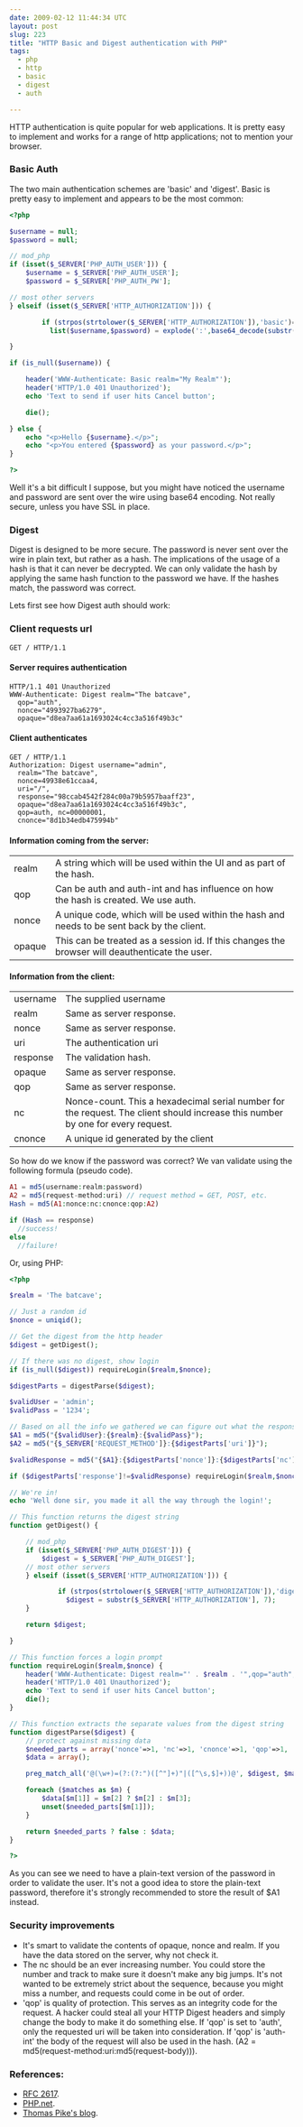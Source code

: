 ```yaml
---
date: 2009-02-12 11:44:34 UTC
layout: post
slug: 223
title: "HTTP Basic and Digest authentication with PHP"
tags:
  - php
  - http
  - basic
  - digest
  - auth

---
```


HTTP authentication is quite popular for web applications. It is pretty
easy to implement and works for a range of http applications; not to mention
your browser.


<h3>Basic Auth</h3>

The two main authentication schemes are 'basic' and 'digest'. Basic is pretty
easy to implement and appears to be the most common:

```php
<?php

$username = null;
$password = null;

// mod_php
if (isset($_SERVER['PHP_AUTH_USER'])) {
    $username = $_SERVER['PHP_AUTH_USER'];
    $password = $_SERVER['PHP_AUTH_PW'];

// most other servers
} elseif (isset($_SERVER['HTTP_AUTHORIZATION'])) {

        if (strpos(strtolower($_SERVER['HTTP_AUTHORIZATION']),'basic')===0)
          list($username,$password) = explode(':',base64_decode(substr($_SERVER['HTTP_AUTHORIZATION'], 6)));

}

if (is_null($username)) {

    header('WWW-Authenticate: Basic realm="My Realm"');
    header('HTTP/1.0 401 Unauthorized');
    echo 'Text to send if user hits Cancel button';

    die();

} else {
    echo "<p>Hello {$username}.</p>";
    echo "<p>You entered {$password} as your password.</p>";
}

?>
```

Well it's a bit difficult I suppose, but you might have noticed the username
and password are sent over the wire using base64 encoding. Not really secure, unless
you have SSL in place.

<h3>Digest</h3>

Digest is designed to be more secure. The password is never sent over the wire
in plain text, but rather as a hash. The implications of the usage of a hash is that
it can never be decrypted. We can only validate the hash by applying the same hash function
to the password we have. If the hashes match, the password was correct.

Lets first see how Digest auth should work:

<h3>Client requests url</h3>

```
GET / HTTP/1.1
```

<h4>Server requires authentication</h4>

```
HTTP/1.1 401 Unauthorized
WWW-Authenticate: Digest realm="The batcave",
  qop="auth",
  nonce="4993927ba6279",
  opaque="d8ea7aa61a1693024c4cc3a516f49b3c"

```

<h4>Client authenticates</h4>

```
GET / HTTP/1.1
Authorization: Digest username="admin",
  realm="The batcave",
  nonce=49938e61ccaa4,
  uri="/",
  response="98ccab4542f284c00a79b5957baaff23",
  opaque="d8ea7aa61a1693024c4cc3a516f49b3c",
  qop=auth, nc=00000001,
  cnonce="8d1b34edb475994b"
```

<h4>Information coming from the server:</h4>

<table>
  <tr><td>realm</td><td>A string which will be used within the UI and as part of the hash.</td></tr>
  <tr><td>qop</td><td>Can be auth and auth-int and has influence on how the hash is created. We use auth.</td></tr>
  <tr><td>nonce</td><td>A unique code, which will be used within the hash and needs to be sent back by the client.</td></tr>
  <tr><td>opaque</td><td>This can be treated as a session id. If this changes the browser will deauthenticate the user.</td></tr>
</table>

<h4>Information from the client:</h4>
<table>
  <tr><td>username</td><td>The supplied username</td></tr>
  <tr><td>realm</td><td>Same as server response.</tr>
  <tr><td>nonce</td><td>Same as server response.</tr>
  <tr><td>uri</td><td>The authentication uri</td></tr>
  <tr><td>response</td><td>The validation hash.</td></tr>
  <tr><td>opaque</td><td>Same as server response.</td></tr>
  <tr><td>qop</td><td>Same as server response.</td></tr>
  <tr><td>nc</td><td>Nonce-count. This a hexadecimal serial number for the request. The client should increase this number by one for every request.</td></tr>
  <tr><td>cnonce</td><td>A unique id generated by the client</td></tr>

</table>

<p>So how do we know if the password was correct? We van validate using the following formula (pseudo code).</p>

```php
A1 = md5(username:realm:password)
A2 = md5(request-method:uri) // request method = GET, POST, etc.
Hash = md5(A1:nonce:nc:cnonce:qop:A2)

if (Hash == response)
  //success!
else
  //failure!
```

<p>Or, using PHP:</p>

```php
<?php

$realm = 'The batcave';

// Just a random id
$nonce = uniqid();

// Get the digest from the http header
$digest = getDigest();

// If there was no digest, show login
if (is_null($digest)) requireLogin($realm,$nonce);

$digestParts = digestParse($digest);

$validUser = 'admin';
$validPass = '1234';

// Based on all the info we gathered we can figure out what the response should be
$A1 = md5("{$validUser}:{$realm}:{$validPass}");
$A2 = md5("{$_SERVER['REQUEST_METHOD']}:{$digestParts['uri']}");

$validResponse = md5("{$A1}:{$digestParts['nonce']}:{$digestParts['nc']}:{$digestParts['cnonce']}:{$digestParts['qop']}:{$A2}");

if ($digestParts['response']!=$validResponse) requireLogin($realm,$nonce);

// We're in!
echo 'Well done sir, you made it all the way through the login!';

// This function returns the digest string
function getDigest() {

    // mod_php
    if (isset($_SERVER['PHP_AUTH_DIGEST'])) {
        $digest = $_SERVER['PHP_AUTH_DIGEST'];
    // most other servers
    } elseif (isset($_SERVER['HTTP_AUTHORIZATION'])) {

            if (strpos(strtolower($_SERVER['HTTP_AUTHORIZATION']),'digest')===0)
              $digest = substr($_SERVER['HTTP_AUTHORIZATION'], 7);
    }

    return $digest;

}

// This function forces a login prompt
function requireLogin($realm,$nonce) {
    header('WWW-Authenticate: Digest realm="' . $realm . '",qop="auth",nonce="' . $nonce . '",opaque="' . md5($realm) . '"');
    header('HTTP/1.0 401 Unauthorized');
    echo 'Text to send if user hits Cancel button';
    die();
}

// This function extracts the separate values from the digest string
function digestParse($digest) {
    // protect against missing data
    $needed_parts = array('nonce'=>1, 'nc'=>1, 'cnonce'=>1, 'qop'=>1, 'username'=>1, 'uri'=>1, 'response'=>1);
    $data = array();

    preg_match_all('@(\w+)=(?:(?:")([^"]+)"|([^\s,$]+))@', $digest, $matches, PREG_SET_ORDER);

    foreach ($matches as $m) {
        $data[$m[1]] = $m[2] ? $m[2] : $m[3];
        unset($needed_parts[$m[1]]);
    }

    return $needed_parts ? false : $data;
}

?>
```

<p>
As you can see we need to have a plain-text version of the password in order to
validate the user. It's not a good idea to store the plain-text password, therefore
it's strongly recommended to store the result of $A1 instead.
</p>

<h3>Security improvements</h3>

<ul>

<li>It's smart to validate the contents of opaque, nonce and realm. If you have
the data stored on the server, why not check it.</li>

<li>The nc should be an ever increasing number. You could store the number and
track to make sure it doesn't make any big jumps. It's not wanted to be extremely
strict about the sequence, because you might miss a number, and requests could come in
be out of order.</li>

<li>'qop' is quality of protection. This serves as an integrity code for the request.
A hacker could steal all your HTTP Digest headers and simply change the body to make it do
something else. If 'qop' is set to 'auth', only the requested uri will be taken
into consideration. If 'qop' is 'auth-int' the body of the request will also be used in the hash. (A2 = md5(request-method:uri:md5(request-body))).</li>

</ul>

<h3>References:</h3>

<ul>
  <li><a href="http://tools.ietf.org/html/rfc2617">RFC 2617</a>.</li>
  <li><a href="http://www.php.net/features.http-auth">PHP.net</a>.</li>
  <li><a href="http://www.xiven.com/weblog/2003/07/23/DigestiveBiscuits">Thomas Pike's blog</a>.
</ul>
